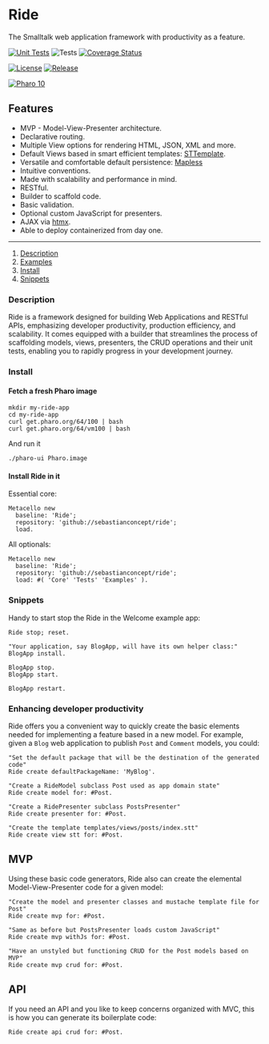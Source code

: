 # Ride
The Smalltalk web application framework with productivity as a feature.

[![Unit Tests](https://github.com/sebastianconcept/ride/actions/workflows/build.yml/badge.svg)](https://github.com/sebastianconcept/ride/actions/workflows/build.yml)
![Tests](https://img.shields.io/badge/tests-3-green)
[![Coverage Status](https://codecov.io/github/sebastianconcept/ride/coverage.svg?branch=main)](https://codecov.io/gh/sebastianconcept/ride/branch/master)

[![License](https://img.shields.io/badge/license-MIT-green)](./LICENSE.txt)
[![Release](https://img.shields.io/github/v/tag/sebastianconcept/ride?label=release)](https://github.com/sebastianconcept/ride/releases)

[![Pharo 10](https://img.shields.io/badge/Pharo-10-%23aac9ff.svg)](https://pharo.org/download)

## Features

- MVP - Model-View-Presenter architecture.
- Declarative routing.
- Multiple View options for rendering HTML, JSON, XML and more.
- Default Views based in smart efficient templates: [STTemplate](https://github.com/sebastianconcept/STTemplate).
- Versatile and comfortable default persistence: [Mapless](https://github.com/sebastianconcept/Mapless)
- Intuitive conventions.
- Made with scalability and performance in mind.
- RESTful.
- Builder to scaffold code.
- Basic validation.
- Optional custom JavaScript for presenters.
- AJAX via [htmx](https://htmx.org/).
- Able to deploy containerized from day one.
___
1. [Description](#description)
2. [Examples](#examples)
3. [Install](#install)
4. [Snippets](#snippets)

### Description


Ride is a framework designed for building Web Applications and RESTful APIs, emphasizing developer productivity, production efficiency, and scalability. It comes equipped with a builder that streamlines the process of scaffolding models, views, presenters, the CRUD operations and their unit tests, enabling you to rapidly progress in your development journey.

### Install

#### Fetch a fresh Pharo image

```
mkdir my-ride-app
cd my-ride-app
curl get.pharo.org/64/100 | bash
curl get.pharo.org/64/vm100 | bash
```
And run it
```
./pharo-ui Pharo.image
```

#### Install Ride in it

Essential core:

```Smalltalk
Metacello new
  baseline: 'Ride';
  repository: 'github://sebastianconcept/ride';
  load.
```

All optionals:
```Smalltalk
Metacello new
  baseline: 'Ride';
  repository: 'github://sebastianconcept/ride';
  load: #( 'Core' 'Tests' 'Examples' ).
```

### Snippets
Handy to start stop the Ride in the Welcome example app:
```Smalltalk
Ride stop; reset.

"Your application, say BlogApp, will have its own helper class:"
BlogApp install.

BlogApp stop.
BlogApp start.

BlogApp restart.
```

### Enhancing developer productivity
Ride offers you a convenient way to quickly create the basic elements needed for implementing a feature based in a new model. For example, given a `Blog` web application to publish `Post` and `Comment` models, you could:

```smalltalk
"Set the default package that will be the destination of the generated code"
Ride create defaultPackageName: 'MyBlog'.

"Create a RideModel subclass Post used as app domain state"
Ride create model for: #Post.

"Create a RidePresenter subclass PostsPresenter"
Ride create presenter for: #Post.

"Create the template templates/views/posts/index.stt"
Ride create view stt for: #Post.
```

## MVP

Using these basic code generators, Ride also can create the elemental Model-View-Presenter code for a given model:

```smalltalk
"Create the model and presenter classes and mustache template file for Post"
Ride create mvp for: #Post.

"Same as before but PostsPresenter loads custom JavaScript"
Ride create mvp withJs for: #Post.

"Have an unstyled but functioning CRUD for the Post models based on MVP"
Ride create mvp crud for: #Post.
```

## API
If you need an API and you like to keep concerns organized with MVC, this is how you can generate its boilerplate code:
```smalltalk
Ride create api crud for: #Post.
```